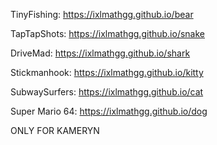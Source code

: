 TinyFishing: https://ixlmathgg.github.io/bear

TapTapShots: https://ixlmathgg.github.io/snake

DriveMad: https://ixlmathgg.github.io/shark

Stickmanhook: https://ixlmathgg.github.io/kitty

SubwaySurfers: https://ixlmathgg.github.io/cat

Super Mario 64: https://ixlmathgg.github.io/dog


ONLY FOR KAMERYN
